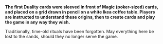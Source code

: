 **The first Duality cards were sleeved in front of Magic (poker-sized) cards, and placed on a grid drawn in pencil on a white Ikea coffee table. Players are instructed to understand these origins, then to create cards and play the game in any way they wish.**

Traditionally, time-old rituals have been forgotten. May everything here be lost to the sands, should they no longer serve the game.

